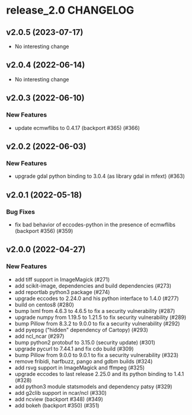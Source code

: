 # release_2.0 CHANGELOG

## v2.0.5 (2023-07-17)

- No interesting change

## v2.0.4 (2022-06-14)

- No interesting change

## v2.0.3 (2022-06-10)

### New Features

- update ecmwflibs to 0.4.17 (backport #365) (#366)

## v2.0.2 (2022-06-03)

### New Features

- upgrade gdal python binding to 3.0.4 (as library gdal in mfext) (#363)

## v2.0.1 (2022-05-18)

### Bug Fixes

- fix bad behavior of eccodes-python in the presence of ecmwflibs (backport #356) (#359)

## v2.0.0 (2022-04-27)

### New Features

- add tiff support in ImageMagick (#271)
- add scikit-image, dependencies and build dependencies (#273)
- add reportlab python3 package (#274)
- upgrade eccodes to 2.24.0 and his python interface to 1.4.0 (#277)
- build on centos8 (#280)
- bump lxml from 4.6.3 to 4.6.5 to fix a security vulnerability (#287)
- upgrade numpy from 1.19.5 to 1.21.5 to fix security vulnerability (#289)
- bump Pillow from 8.3.2 to 9.0.0 to fix a security vulnerability (#292)
- add pyepsg ("hidden" dependency of Cartopy) (#293)
- add ncl_ncar (#297)
- bump python2 protobuf to 3.15.0 (security update) (#301)
- upgrade pycurl to 7.44.1 and fix cdo build (#309)
- bump Pillow from 9.0.0 to 9.0.1 to fix a security vulnerability (#323)
- remove fribidi, harfbuzz, pango and gdbm builds (#324)
- add rsvg support in ImageMagick and ffmpeg (#325)
- upgrade eccodes to last release 2.25.0 and its python binding to 1.4.1 (#328)
- add python3 module statsmodels and dependency patsy (#329)
- add g2clib support in ncar/ncl (#330)
- add ncview (backport #348) (#349)
- add bokeh (backport #350) (#351)


